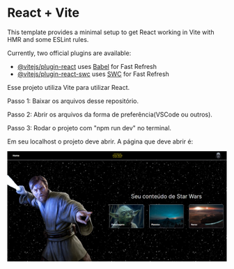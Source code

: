 # React + Vite

This template provides a minimal setup to get React working in Vite with HMR and some ESLint rules.

Currently, two official plugins are available:

- [@vitejs/plugin-react](https://github.com/vitejs/vite-plugin-react/blob/main/packages/plugin-react/README.md) uses [Babel](https://babeljs.io/) for Fast Refresh
- [@vitejs/plugin-react-swc](https://github.com/vitejs/vite-plugin-react-swc) uses [SWC](https://swc.rs/) for Fast Refresh

Esse projeto utiliza Vite para utilizar React.

<p>Passo 1: Baixar os arquivos desse repositório.<br/></p>
<p>Passo 2: Abrir os arquivos da forma de preferência(VSCode ou outros).<br/></p>
<p>Passo 3: Rodar o projeto com "npm run dev" no terminal.<br/></p>

Em seu localhost o projeto deve abrir.
A página que deve abrir é:

![Screenshot](printHomePage.png)
